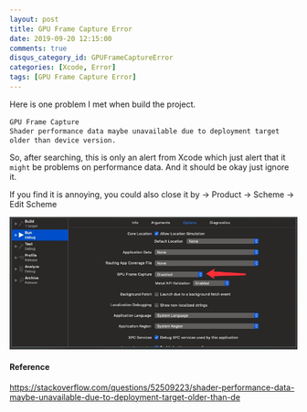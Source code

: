 ```yaml
---
layout: post
title: GPU Frame Capture Error
date: 2019-09-20 12:15:00
comments: true
disqus_category_id: GPUFrameCaptureError
categories: [Xcode, Error]
tags: [GPU Frame Capture Error]
---
```


Here is one problem I met when build the project.
```
GPU Frame Capture
Shader performance data maybe unavailable due to deployment target older than device version.
```

So, after searching, this is only an alert from Xcode which just alert that it `might` be problems on performance data. And it should be okay just ignore it.

If you find it is annoying, you could also close it by
-> Product -> Scheme -> Edit Scheme

![editScheme](/images/2019-09-20-GPU-Frame-Capture-Error/editScheme.jpg)

#### Reference
https://stackoverflow.com/questions/52509223/shader-performance-data-maybe-unavailable-due-to-deployment-target-older-than-de